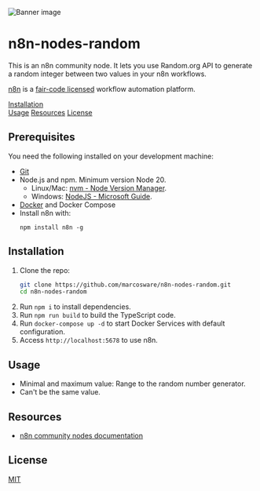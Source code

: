 ![Banner image](https://user-images.githubusercontent.com/10284570/173569848-c624317f-42b1-45a6-ab09-f0ea3c247648.png)

# n8n-nodes-random

This is an n8n community node. It lets you use Random.org API to generate a random integer between two values in your n8n workflows.

[n8n](https://n8n.io/) is a [fair-code licensed](https://docs.n8n.io/reference/license/) workflow automation platform.

[Installation](#installation)  
[Usage](#usage)
[Resources](#resources)
[License](#license)

## Prerequisites

You need the following installed on your development machine:

* [Git](https://git-scm.com/downloads)
* Node.js and npm. Minimum version Node 20.
  - Linux/Mac: [nvm - Node Version Manager](https://github.com/nvm-sh/nvm).
  - Windows: [NodeJS - Microsoft Guide](https://docs.microsoft.com/en-us/windows/dev-environment/javascript/nodejs-on-windows).
* [Docker](https://www.docker.com/) and Docker Compose
* Install n8n with:
  ```
  npm install n8n -g
  ```

## Installation

1. Clone the repo:
    ```bash
    git clone https://github.com/marcosware/n8n-nodes-random.git
    cd n8n-nodes-random
    ```
2. Run `npm i` to install dependencies.
3. Run `npm run build` to build the TypeScript code.
4. Run `docker-compose up -d` to start Docker Services with default configuration.
5. Access `http://localhost:5678` to use n8n.

## Usage

* Minimal and maximum value: Range to the random number generator.
* Can't be the same value.

## Resources

* [n8n community nodes documentation](https://docs.n8n.io/integrations/#community-nodes)

## License

[MIT](https://github.com/n8n-io/n8n-nodes-starter/blob/master/LICENSE.md)
